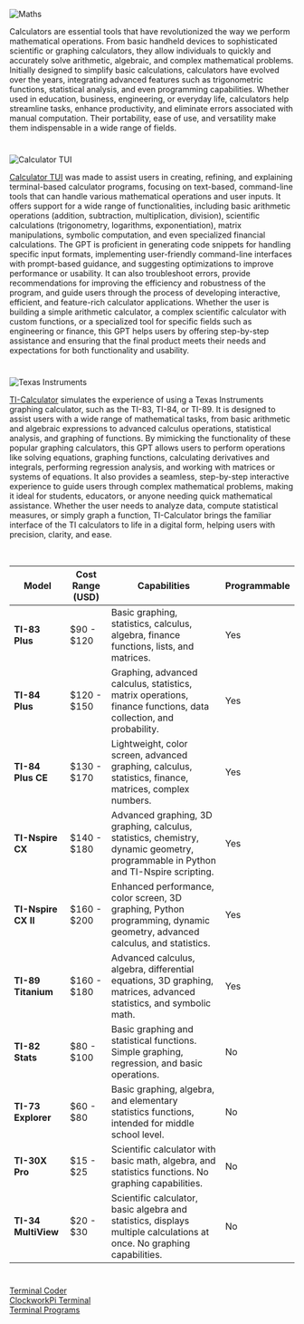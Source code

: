 ![Maths](https://github.com/user-attachments/assets/984e8074-90d7-4464-a8d9-6a805af5a0c4)

Calculators are essential tools that have revolutionized the way we perform mathematical operations. From basic handheld devices to sophisticated scientific or graphing calculators, they allow individuals to quickly and accurately solve arithmetic, algebraic, and complex mathematical problems. Initially designed to simplify basic calculations, calculators have evolved over the years, integrating advanced features such as trigonometric functions, statistical analysis, and even programming capabilities. Whether used in education, business, engineering, or everyday life, calculators help streamline tasks, enhance productivity, and eliminate errors associated with manual computation. Their portability, ease of use, and versatility make them indispensable in a wide range of fields.

#

![Calculator TUI](https://github.com/user-attachments/assets/d56944c2-f12c-41d0-9fce-57ff759e65b7)

[Calculator TUI](https://chatgpt.com/g/g-682d9ad3e61081919042525bc48b4b22-calculator-tui) was made to assist users in creating, refining, and explaining terminal-based calculator programs, focusing on text-based, command-line tools that can handle various mathematical operations and user inputs. It offers support for a wide range of functionalities, including basic arithmetic operations (addition, subtraction, multiplication, division), scientific calculations (trigonometry, logarithms, exponentiation), matrix manipulations, symbolic computation, and even specialized financial calculations. The GPT is proficient in generating code snippets for handling specific input formats, implementing user-friendly command-line interfaces with prompt-based guidance, and suggesting optimizations to improve performance or usability. It can also troubleshoot errors, provide recommendations for improving the efficiency and robustness of the program, and guide users through the process of developing interactive, efficient, and feature-rich calculator applications. Whether the user is building a simple arithmetic calculator, a complex scientific calculator with custom functions, or a specialized tool for specific fields such as engineering or finance, this GPT helps users by offering step-by-step assistance and ensuring that the final product meets their needs and expectations for both functionality and usability.

#

![Texas Instruments](https://github.com/user-attachments/assets/9c5a12bc-af91-4fc9-a48d-8bd61009c499)

[TI-Calculator](https://chatgpt.com/g/g-67dfe813d24081918153b38925a2c033-ti-calculator) simulates the experience of using a Texas Instruments graphing calculator, such as the TI-83, TI-84, or TI-89. It is designed to assist users with a wide range of mathematical tasks, from basic arithmetic and algebraic expressions to advanced calculus operations, statistical analysis, and graphing of functions. By mimicking the functionality of these popular graphing calculators, this GPT allows users to perform operations like solving equations, graphing functions, calculating derivatives and integrals, performing regression analysis, and working with matrices or systems of equations. It also provides a seamless, step-by-step interactive experience to guide users through complex mathematical problems, making it ideal for students, educators, or anyone needing quick mathematical assistance. Whether the user needs to analyze data, compute statistical measures, or simply graph a function, TI-Calculator brings the familiar interface of the TI calculators to life in a digital form, helping users with precision, clarity, and ease.

<br>

| **Model**           | **Cost Range (USD)** | **Capabilities**                                                                                                                                                         | **Programmable** |
|---------------------|----------------------|-------------------------------------------------------------------------------------------------------------------------------------------------------------------------|------------------|
| **TI-83 Plus**      | $90 - $120           | Basic graphing, statistics, calculus, algebra, finance functions, lists, and matrices.                                                                                  | Yes              |
| **TI-84 Plus**      | $120 - $150          | Graphing, advanced calculus, statistics, matrix operations, finance functions, data collection, and probability.                                                       | Yes              |
| **TI-84 Plus CE**   | $130 - $170          | Lightweight, color screen, advanced graphing, calculus, statistics, finance, matrices, complex numbers.                                                                | Yes              |
| **TI-Nspire CX**    | $140 - $180          | Advanced graphing, 3D graphing, calculus, statistics, chemistry, dynamic geometry, programmable in Python and TI-Nspire scripting.                                       | Yes              |
| **TI-Nspire CX II** | $160 - $200          | Enhanced performance, color screen, 3D graphing, Python programming, dynamic geometry, advanced calculus, and statistics.                                                | Yes              |
| **TI-89 Titanium**  | $160 - $180          | Advanced calculus, algebra, differential equations, 3D graphing, matrices, advanced statistics, and symbolic math.                                                      | Yes              |
| **TI-82 Stats**     | $80 - $100           | Basic graphing and statistical functions. Simple graphing, regression, and basic operations.                                                                          | No               |
| **TI-73 Explorer**  | $60 - $80            | Basic graphing, algebra, and elementary statistics functions, intended for middle school level.                                                                        | No               |
| **TI-30X Pro**      | $15 - $25            | Scientific calculator with basic math, algebra, and statistics functions. No graphing capabilities.                                                                    | No               |
| **TI-34 MultiView** | $20 - $30            | Scientific calculator, basic algebra and statistics, displays multiple calculations at once. No graphing capabilities.                                                  | No               |

#

[Terminal Coder](https://chatgpt.com/g/g-682d656ec59c8191b6938d3656022f89-terminal-coder)
<br>
[ClockworkPi Terminal](https://github.com/sourceduty/ClockworkPi_Terminal)
<br>
[Terminal Programs](https://github.com/sourceduty/Terminal_Programs)
